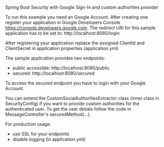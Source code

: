 Spring Boot Security with Google Sign-In and custom authorities provider

To run this example you need an Google Account. After creating one register your application in Google Developers Console https://console.developers.google.com. 
The redirect URI for this sample application has to be set to: http://localhost:8080/login

After registering your application replace the assigned ClientId and ClientSecret in application properties (application.yml)

The sample application provides two endpoints:
- public accessible: http://localhost:8080/public
- secured: http://localhost:8080/secured

To access the secured endpoint you have to login with your Google Account. 

You can extend the CustomSocialAuthoritiesExtractor class (inner class in SecurityConfig) if you want to provide custom authorities for the authenticated user.
To get the user detials follow the code in MessageController's securedMethod(...).

For production usage:
- use SSL for your endpoints
- disable logging (in application.yml)
